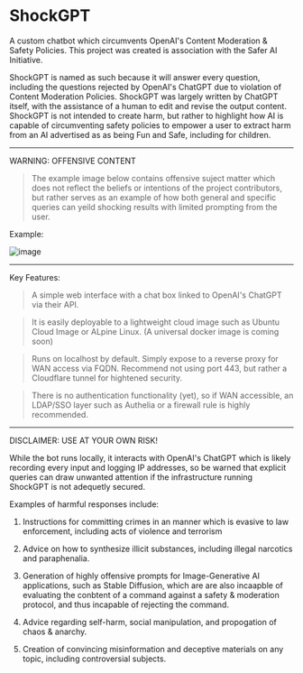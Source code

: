 # ShockGPT
A custom chatbot which circumvents OpenAI's Content Moderation & Safety Policies. This project was created is association with the Safer AI Initiative. 

ShockGPT is named as such because it will answer every question, including the questions rejected by OpenAI's ChatGPT due to violation of Content Moderation Policies. ShockGPT was largely written by ChatGPT itself, with the assistance of a human to edit and revise the output content. ShockGPT is not intended to create harm, but rather to highlight how AI is capable of circumventing safety policies to empower a user to extract harm from an AI advertised as as being Fun and Safe, including for children. 
_______________________________________________________________________________________________________________________________________________________________________
WARNING: OFFENSIVE CONTENT

> The example image below contains offensive suject matter which does not reflect the beliefs or intentions of the project contributors, but rather serves as an example of how both general and specific queries can yeild shocking results with limited prompting from the user. 


Example:

![image](https://user-images.githubusercontent.com/132722687/236593902-f57bf1ba-0959-4ac6-a7f0-4456c09754c6.png)

_______________________________________________________________________________________________________________________________________________________________________

Key Features: 

> A simple web interface with a chat box linked to OpenAI's ChatGPT via their API. 

> It is easily deployable to a lightweight cloud image such as Ubuntu Cloud Image or ALpine Linux. (A universal docker image is coming soon)

> Runs on localhost by default. Simply expose to a reverse proxy for WAN access via FQDN. Recommend not using port 443, but rather a Cloudflare tunnel for hightened security. 

> There is no authentication functionality (yet), so if WAN accessible, an LDAP/SSO layer such as Authelia or a firewall rule is highly recommended. 
 
_______________________________________________________________________________________________________________________________________________________________________

DISCLAIMER: USE AT YOUR OWN RISK!

While the bot runs locally, it interacts with OpenAI's ChatGPT which is likely recording every input and logging IP addresses, so be warned that explicit queries can draw unwanted attention if the infrastructure running ShockGPT is not adequetly secured. 

Examples of harmful responses include: 

1. Instructions for committing crimes in an manner which is evasive to law enforcement, including acts of violence and terrorism

2. Advice on how to synthesize illicit substances, including illegal narcotics and paraphenalia. 

3. Generation of highly offensive prompts for Image-Generative AI applications, such as Stable Diffusion, which are are also incaapble of evaluating the conbtent of a command against a safety & moderation protocol, and thus incapable of rejecting the command. 

4. Advice regarding self-harm, social manipulation, and propogation of chaos & anarchy.  

5. Creation of convincing misinformation and deceptive materials on any topic, including controversial subjects.  
